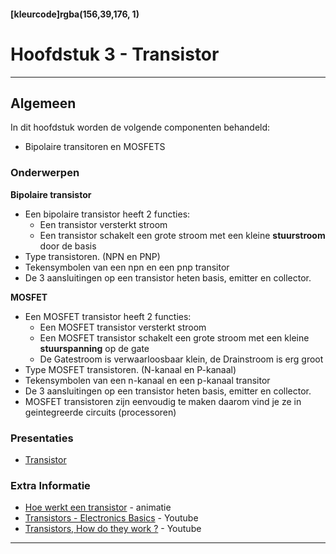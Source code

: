 #### [kleurcode]rgba(156,39,176, 1)

# Hoofdstuk 3 - Transistor

---
## Algemeen

In dit hoofdstuk worden de volgende componenten behandeld:
- Bipolaire transitoren en MOSFETS

### Onderwerpen
**Bipolaire transistor**
* Een bipolaire transistor heeft 2 functies:
  * Een transistor versterkt stroom
  * Een transistor schakelt een grote stroom met een kleine **stuurstroom** door de basis
* Type transistoren. (NPN en PNP) 
* Tekensymbolen van een npn en een pnp transitor
* De 3 aansluitingen op een transistor heten basis, emitter en collector.

**MOSFET**
* Een MOSFET transistor heeft 2 functies:
  * Een MOSFET transistor versterkt stroom
  * Een MOSFET transistor schakelt een grote stroom met een kleine **stuurspanning** op de gate
  * De Gatestroom is verwaarloosbaar klein, de Drainstroom is erg groot
* Type MOSFET transistoren. (N-kanaal en P-kanaal) 
* Tekensymbolen van een n-kanaal en een p-kanaal transitor
* De 3 aansluitingen op een transistor heten basis, emitter en collector.
* MOSFET transistoren zijn eenvoudig te maken daarom vind je ze in geintegreerde circuits (processoren)

### Presentaties
- [Transistor](https://elo.kw1c.nl/CMS/Studie/811%20ICT-Academie/811%20VakkenInhoud/%5BB.11%20HARa%5D%20Hardware%20AO/25187%20%C2%A0%20Applicatie-%20en%20mediaontwikkelaar/Periode%2002/Productie/01.%20Reader/HARa04.Presentatie.Transistor.pdf)

### Extra Informatie
- [Hoe werkt een transistor](http://www.learnabout-electronics.org/Semiconductors/bjt_04.php) - animatie
- [Transistors - Electronics Basics](https://www.youtube.com/watch?v=HqhE-8xXeCQ&index=22&list=PLYS_1w0FFIANdG78JyJu3tsumsXVIcXUB) - Youtube
- [Transistors, How do they work ?](https://www.youtube.com/watch?v=7ukDKVHnac4) - Youtube

------

